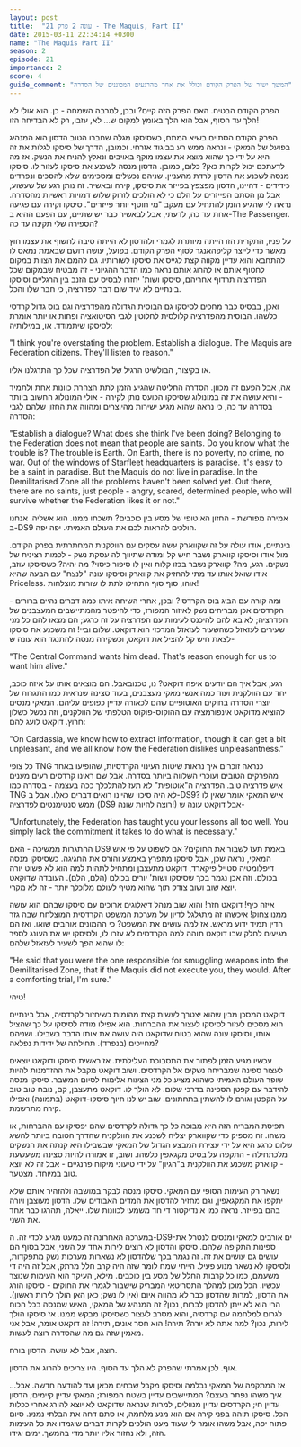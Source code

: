 ```yaml
---
layout: post
title:  "עונה 2 פרק 21 - The Maquis, Part II"
date: 2015-03-11 22:34:14 +0300
name: "The Maquis Part II"
season: 2
episode: 21
importance: 2
score: 4
guide_comment: "המשך ישיר של הפרק הקודם וכולל את אחד מהרגעים המכוננים של הסדרה"
---
```

הפרק הקודם הבטיח. האם הפרק הזה קיים? ובכן, למרבה השמחה - כן. הוא אולי לא הלך עד הסוף, אבל הוא הלך באומץ למקום ש... לא, עזבו, רק לא הבדיחה הזו!

הפרק הקודם הסתיים בשיא המתח, כשסיסקו מגלה שחברו הטוב הדסון הוא המנהיג בפועל של המאקי - ונראה ממש רע בביגוד אזרחי. וכמובן, הדרך של סיסקו לגלות את זה היא על ידי כך שהוא מוצא את עצמו מוקף באויבים ונאלץ להניח את הנשק. אז מה לדעתכם יכול לקרות כאן? כלום, כמובן. הדסון מנסה לשכנע את סיסקו לעזור לו. סיסקו מנסה לשכנע את הדסון לרדת מהעניין. שניהם נכשלים ומסכימים שלא להסכים ונפרדים כידידים - דהיינו, הדסון מפצפץ בפייזר את סיסקו, קירה ובאשיר. זה נותן רגע של שעשוע, אבל מן הסתם הפייזרים על הלם כי לא הולכים לזרוק שלוש דמויות ראשיות מהסדרה. נראה לי שהגיע הזמן להתחיל עם מעקב "מי חוטף יותר פייזרים". סיסקו וקירה עם פגיעה אחת עד כה, לדעתי, אבל לבאשיר כבר יש שתיים, עם הפעם ההיא ב-The Passenger. הספירה שלי תקינה עד כה?

על פניו, התקרית הזו הייתה מיותרת לגמרי ולהדסון לא הייתה סיבה לחשוף את עצמו חוץ מאשר כדי לייצר קליפהאנגר לסוף הפרק הקודם. בפועל, עושה רושם שבאמת נמאס לו להתחבא והוא עדיין מקווה קצת לגייס את סיסקו לשורותיו. גם להמם את הצוות במקום לחטוף אותם או להרוג אותם נראה כמו הדבר ההגיוני - זה מבטיח שבמקום שכל הפדרציה תרדוף אחריהם, סיסקו ושות' יחזרו לבסיס עם הזנב בין הרגליים וסיסקו בינתיים לא יגיד שום דבר לפדרציה, כי חבר שלו והכל.

ואכן, בבסיס כבר מחכים לסיסקו גם הבוסית הגדולה מהפדרציה וגם בוס גדול קרדסי כלשהו. הבוסית מהפדרציה קלולסית לחלוטין לגבי הסיטואציה ופחות או יותר אומרת לסיסקו שיתמודד. או, במילותיה:

"l think you're overstating the problem. Establish a dialogue. The Maquis are Federation citizens. They'll listen to reason."

או בקיצור, הבולשיט הרגיל של הפדרציה שכל כך התרגלנו אליו.

אה, אבל הפעם זה מכוון. הסדרה החליטה שהגיע הזמן לתת הצהרת כוונות אחת ולתמיד - והיא עושה את זה במונולוג שסיסקו הכועס נותן לקירה - אולי המונולוג החשוב ביותר בסדרה עד כה, כי נראה שהוא מגיע ישירות מהיוצרים ומהווה את החזון שלהם לגבי הסדרה:

"Establish a dialogue? What does she think l've been doing? Belonging to the Federation does not mean that people are saints. Do you know what the trouble is? The trouble is Earth. On Earth, there is no poverty, no crime, no war. Out of the windows of Starfleet headquarters is paradise. lt's easy to be a saint in paradise. But the Maquis do not live in paradise. ln the Demilitarised Zone all the problems haven't been solved yet. Out there, there are no saints, just people - angry, scared, determined people, who will survive whether the Federation likes it or not."

אמירה מפורשת - החזון האוטופי של מסע בין כוכבים? תשכחו ממנו. הוא אשליה. אנחנו ב-DS9 הולכים להראות לכם את העולם האמיתי. יפה יפה.

בינתיים, אודו עולה על זה שקווארק עשה עסקים עם הוולקנית המחתרתית בפרק הקודם. מול אודו וסיסקו קווארק נשבר חיש קל ומודה שתיווך לה עסקת נשק - לכמות רצינית של נשקים. רגע, מה? קווארק נשבר בכזו קלות ואין לו סיפור כיסוי? מה יהיה? כשסיסקו עוזב, אודו שואל אותו עד מתי להחזיק את קווארק וסיסקו עונה "לנצח" עם הבעה שהיא Priceless. אוהו, סוף סוף התחילו לתת לו שורות מוצלחות!

ומה קורה עם הביג בוס הקרדסי? ובכן, אחרי השיחה איתו כמה דברים נהיים ברורים - הקרדסים אכן מבריחים נשק לאיזור המפורז, כדי להיפטר מהמתיישבים המעצבנים של הפדרציה; לא בא להם להיכנס לעימות עם הפדרציה על זה כרגע; הם מצאו להם כל מני שעירים לעזאזל כשהשעיר לעזאזל המרכזי הוא דוקאט. שלום וביי! זה משכנע את סיסקו לצאת חיש קל להציל את דוקאט, וכשקירה מנסה להתנגד הוא עונה ש-

"The Central Command wants him dead. That's reason enough for us to want him alive."

רגע, אבל איך הם יודעים איפה דוקאט? נו, טכנובאבל. הם מוצאים אותו על איזה כוכב, יחד עם הוולקנית ועוד כמה אנשי מאקי מעצבנים, בעוד סצינה שנראית כמו התגרות של יוצרי הסדרה בחוקים האוטופיים שהם לכאורה עדיין כפופים עליהם. המאקי מנסים להוציא מדוקאט אינפורמציה עם ההוקוס-פוקוס הטלפתי של הוולקנים, וזה נכשל כשלון חרוץ. דוקאט לועג להם:

"On Cardassia, we know how to extract information, though it can get a bit unpleasant, and we all know how the Federation dislikes unpleasantness."

כל צופי TNG כנראה זוכרים איך נראות שיטות העינוי הקרדסיות, שהופיעו באחד מהפרקים הטובים ועוכרי השלווה ביותר בסדרה. אבל שם ראינו קרדסים רעים מענים איש פדרציה טוב. הפדרציה ה"אוטופית" לא תעז להתלכלך ככה בעצמה - בסדרה כמו TNG לא היה סיכוי שהיינו רואים דברים כאלו. אבל ב-DS9? איש המאקי אומר שאין לו ממש סנטימנטים לפדרציה (DS9 רוצה להיות שונה!) אבל דוקאט עונה ש-

"Unfortunately, the Federation has taught you your lessons all too well. You simply lack the commitment it takes to do what is necessary."

ההתגרות ממשיכה - האם DS9 באמת תעז לשבור את החוקים? אם לשפוט על פי איש המאקי, נראה שכן, אבל סיסקו מתפרץ באמצע והורס את החגיגה. כשסיסקו מנסה דיפלומטיה סטייל פיקארד, דוקאט מתעצבן ומתחיל לתהות למה הוא לא פשוט יורה בכולם. וזה אכן נגמר בכך שסיסקו ושות' יורים בכולם (הלם, הלם). העובדה שדוקאט יוצא שוב ושוב צודק תוך שהוא מטיף לעולם מלוכלך יותר - זה לא מקרי.

איזה כיף! דוקאט חזר! והוא שוב מנהל דיאלוגים ארוכים עם סיסקו שבהם הוא עושה ממנו צחוק! איכשהו זה מתגלגל לדיון על מערכת המשפט הקרדסית המוצלחת שבה גזר הדין תמיד ידוע מראש. אז למה עושים את המשפט? כי ההמונים אוהבים שואו. ואז הם מגיעים לחלק שבו דוקאט תוהה למה הקרדסים לא עזרו לו, ולסיסקו יש את העונג לספר לו שהוא הפך לשעיר לעזאזל שלהם:

"He said that you were the one responsible for smuggling weapons into the Demilitarised Zone, that if the Maquis did not execute you, they would. After a comforting trial, l'm sure."

טיהי!

דוקאט המסכן מבין שהוא יצטרך לעשות קצת מהומות כשיחזור לקרדסיה, אבל בינתיים הוא מסכים לעזור לסיסקו לעצור את ההברחות. הוא אפילו מודה לסיסקו על כך שהציל אותו, וסיסקו עונה שהוא בטוח שדוקאט היה עושה את אותו הדבר בשבילו. ושניהם מחייכים (בנפרד). תחילתה של ידידות נפלאה?

עכשיו מגיע הזמן לפתור את התסבוכת העלילתית. אז ראשית סיסקו ודוקאט יוצאים לעצור ספינה שמבריחה נשקים אל הקרדסים. ושוב דוקאט מקבל את ההזדמנות להיות שופר העולם האמיתי כשהוא מציע כל מני הצעות אלימות לסיום המשבר. סיסקו מנסה להידבר עם קפטן הספינה בדרכי שלום. לא הולך לו. דוקאט מתעצבן, קם, נובח טוב טוב על הקפטן וגורם לו להשתין בתחתונים. שוב יש לנו חיוך סיסקו-דוקאט (בתמונה) ואפילו קירה מתרשמת.

תפיסת המבריח הזה היא מבוכה כל כך גדולה לקרדסים שהם יפסיקו עם ההברחות, או משהו. זה מספיק כדי שקווארק יצליח לשכנע את הוולקנית שהדרך הטובה ביותר להשיג שלום כרגע היא על ידי עצירת המבצע הגדול של המאקי שבשבילו היא קנתה את הנשקים מלכתחילה - התקפה על בסיס מקגאפין כלשהו. ושוב, זו אמורה להיות סצינה משעשעת - קווארק משכנע את הוולקנית ב"הגיון" על ידי טיעוני מיקוח פרנגיים - אבל זה לא יוצא טוב במיוחד. מצטער.

נשאר רק העימות הסופי עם המאקי. סיסקו מנסה לבקר במושבה ולהזהיר אותם שלא יתקפו את המקגאפין, וגם מחזיר להדסון את המדים האבודים שלו. הדסון מעוצבן ויורה בהם בפייזר. נראה כמו אינדיקטור די חד משמעי לכוונות שלו. ייאלה, תהרגו כבר אחד את השני.

במערכה האחרונה זה כמעט מגיע לכדי זה. ה-DS9-ים אורבים למאקי ומנסים לנטרל את ספינות התקיפה שלהם. סיסקו והדסון לא רוצים לירות אחד על השני, אבל בסוף הם עושים גם עושים את זה. זה נגמר בכך שלהדסון לא נשארות מערכות נשק מתפקדות, ולסיסקו לא נשאר מנוע פעיל. הייתי שמח לומר שזה היה קרב חלל מרתק, אבל זה היה די משעמם, כמו כל קרבות החלל של מסע בין כוכבים. מילא, העיקר הוא העימות שנוצר עכשיו. הכל מוכן למהלך התסריטאי המבריק שישבור לגמרי את החוקים - סיסקו הורג את הדסון, למרות שהדסון כבר לא מהווה איום (אין לו נשק; כאן האן הולך לירות ראשון). הרי הוא לא ייתן להדסון לברוח, נכון? זה המנהיג של המאקי, האיש שמנסה בכל הכוח לגרום למלחמה עם קרדסיה, והוא מסרב לעצור כשסיסקו מבקש ממנו. אז סיסקו הולך לירות, נכון? למה אתה לא יורה? תירה! הוא חסר אונים, תירה! זה דוקאט אומר, אבל אני מאמין שזה גם מה שהסדרה רוצה לעשות.

רוצה, אבל לא עושה. הדסון בורח.

אוף. לכן אמרתי שהפרק לא הלך עד הסוף. היו צריכים להרוג את הדסון.

אז המתקפה של המאקי נבלמה וסיסקו מקבל שבחים מכאן ועד להודעה חדשה. אבל... איך משהו נפתר בעצם? המתיישבים עדיין בשטח המפורז; המאקי עדיין קיימים; הדסון עדיין חי; הקרדסים עדיין מנוולים, למרות שנראה שדוקאט לא יוצא להורג אחרי ככלות הכל. סיסקו תוהה בפני קירה אם הוא מנע מלחמה, או סתם דחה את הבלתי נמנע. סיום פתוח יפה, אבל משהו אומר לי שעוד מעט הולכים לקרות דברים שיגמדו את כל העימות הזה, ולא נחזור אליו יותר מדי בהמשך. ימים יגידו.